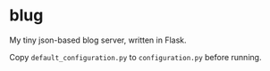 # blug
My tiny json-based blog server, written in Flask.

Copy `default_configuration.py` to `configuration.py` before running.
